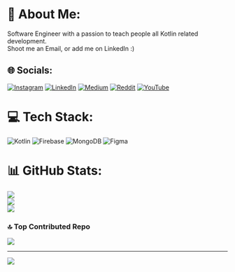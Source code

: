 # 💫 About Me:
Software Engineer with a passion to teach people all Kotlin related development.<br>Shoot me an Email, or add me on LinkedIn :)


## 🌐 Socials:
[![Instagram](https://img.shields.io/badge/Instagram-%23E4405F.svg?logo=Instagram&logoColor=white)](https://instagram.com/rational_chemical) [![LinkedIn](https://img.shields.io/badge/LinkedIn-%230077B5.svg?logo=linkedin&logoColor=white)](https://linkedin.com/in/kenan-karic) [![Medium](https://img.shields.io/badge/Medium-12100E?logo=medium&logoColor=white)](https://medium.com/@@kenan.karic) [![Reddit](https://img.shields.io/badge/Reddit-%23FF4500.svg?logo=Reddit&logoColor=white)](https://reddit.com/user/u/average-alchemist) [![YouTube](https://img.shields.io/badge/YouTube-%23FF0000.svg?logo=YouTube&logoColor=white)](https://youtube.com/@@average-alchemist) 

# 💻 Tech Stack:
![Kotlin](https://img.shields.io/badge/kotlin-%237F52FF.svg?style=for-the-badge&logo=kotlin&logoColor=white) ![Firebase](https://img.shields.io/badge/Firebase-039BE5?style=for-the-badge&logo=Firebase&logoColor=white) ![MongoDB](https://img.shields.io/badge/MongoDB-%234ea94b.svg?style=for-the-badge&logo=mongodb&logoColor=white) ![Figma](https://img.shields.io/badge/figma-%23F24E1E.svg?style=for-the-badge&logo=figma&logoColor=white)
# 📊 GitHub Stats:
![](https://github-readme-stats.vercel.app/api?username=average-alchemist&theme=tokyonight&hide_border=true&include_all_commits=false&count_private=false)<br/>
![](https://github-readme-streak-stats.herokuapp.com/?user=average-alchemist&theme=tokyonight&hide_border=true)<br/>
![](https://github-readme-stats.vercel.app/api/top-langs/?username=average-alchemist&theme=tokyonight&hide_border=true&include_all_commits=false&count_private=false&layout=compact)

### 🔝 Top Contributed Repo
![](https://github-contributor-stats.vercel.app/api?username=average-alchemist&limit=5&theme=dark&combine_all_yearly_contributions=true)

---
[![](https://visitcount.itsvg.in/api?id=average-alchemist&icon=0&color=1)](https://visitcount.itsvg.in)
